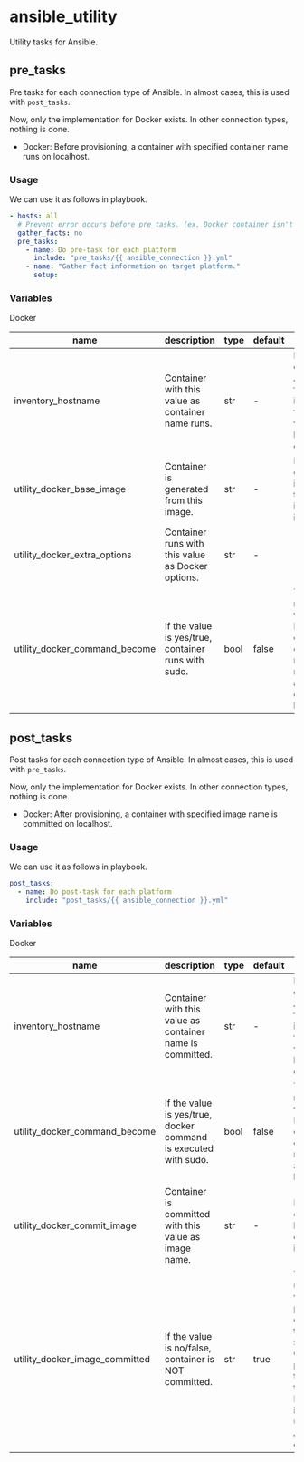 ansible_utility
===============

Utility tasks for Ansible.

pre_tasks
---------

Pre tasks for each connection type of Ansible. In almost cases, this is used with `post_tasks`.

Now, only the implementation for Docker exists. In other connection types, nothing is done.

- Docker: Before provisioning, a container with specified container name runs on localhost.

### Usage

We can use it as follows in playbook.

```yaml
- hosts: all
  # Prevent error occurs before pre_tasks. (ex. Docker container isn't running.)
  gather_facts: no
  pre_tasks:
    - name: Do pre-task for each platform
      include: "pre_tasks/{{ ansible_connection }}.yml"
    - name: "Gather fact information on target platform."
      setup:
```

### Variables

Docker

|name|description|type|default|note|
|---|---|---|---|---|
|inventory_hostname|Container with this value as container name runs.|str|-|It's pre-defined Ansible from inventory file. Thus, we don't have to define it.|
|utility_docker_base_image|Container is generated from this image.|str|-|In almost cases, it's better to define in inventory.|
|utility_docker_extra_options|Container runs with this value as Docker options.|str|-|-|
|utility_docker_command_become|If the value is yes/true, container runs with sudo.|bool|false|This is needed when Docker command execution needs root access on localhost.|

post_tasks
----------

Post tasks for each connection type of Ansible. In almost cases, this is used with `pre_tasks`.

Now, only the implementation for Docker exists. In other connection types, nothing is done.

- Docker: After provisioning, a container with specified image name is committed on localhost.

### Usage

We can use it as follows in playbook.

```yaml
post_tasks:
  - name: Do post-task for each platform
    include: "post_tasks/{{ ansible_connection }}.yml"
```

### Variables

Docker

|name|description|type|default|note|
|---|---|---|---|---|
|inventory_hostname|Container with this value as container name is committed.|str|-|It's pre-defined Ansible from inventory file. Thus, we don't have to define it.|
|utility_docker_command_become|If the value is yes/true, docker command is executed with sudo.|bool|false|This is needed when Docker command execution needs root access on localhost.|
|utility_docker_commit_image|Container is committed with this value as image name.|str|-|In almost cases, it's better to define in inventory.|
|utility_docker_image_committed|If the value is no/false, container is NOT committed.|str|true|This is useful when we develop provisioning code for time-saving. Commit process takes some times.<br>In this case, it's better to use this in Ansible `--extra-vars`.|
